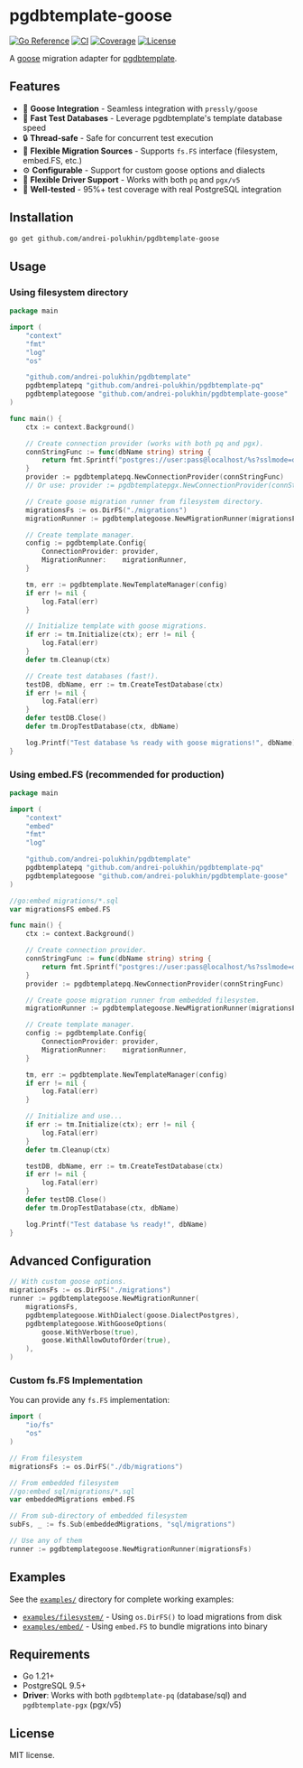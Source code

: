 # pgdbtemplate-goose

[![Go Reference](https://pkg.go.dev/badge/github.com/andrei-polukhin/pgdbtemplate-goose.svg)](https://pkg.go.dev/github.com/andrei-polukhin/pgdbtemplate-goose)
[![CI](https://github.com/andrei-polukhin/pgdbtemplate-goose/actions/workflows/test.yml/badge.svg)](https://github.com/andrei-polukhin/pgdbtemplate-goose/actions/workflows/test.yml)
[![Coverage](https://codecov.io/gh/andrei-polukhin/pgdbtemplate-goose/branch/main/graph/badge.svg)](https://codecov.io/gh/andrei-polukhin/pgdbtemplate-goose)
[![License](https://img.shields.io/badge/license-MIT-blue.svg)](https://github.com/andrei-polukhin/pgdbtemplate-goose/blob/main/LICENSE)

A [goose](https://github.com/pressly/goose) migration adapter for
[pgdbtemplate](https://github.com/andrei-polukhin/pgdbtemplate).

## Features

- 🦆 **Goose Integration** - Seamless integration with `pressly/goose`
- 🚀 **Fast Test Databases** - Leverage pgdbtemplate's template database speed
- 🔒 **Thread-safe** - Safe for concurrent test execution
- 📁 **Flexible Migration Sources** - Supports `fs.FS` interface (filesystem, embed.FS, etc.)
- ⚙️ **Configurable** - Support for custom goose options and dialects
- 🎯 **Flexible Driver Support** - Works with both `pq` and `pgx/v5`
- 🧪 **Well-tested** - 95%+ test coverage with real PostgreSQL integration

## Installation

```bash
go get github.com/andrei-polukhin/pgdbtemplate-goose
```

## Usage

### Using filesystem directory

```go
package main

import (
	"context"
	"fmt"
	"log"
	"os"

	"github.com/andrei-polukhin/pgdbtemplate"
	pgdbtemplatepq "github.com/andrei-polukhin/pgdbtemplate-pq"
	pgdbtemplategoose "github.com/andrei-polukhin/pgdbtemplate-goose"
)

func main() {
	ctx := context.Background()

	// Create connection provider (works with both pq and pgx).
	connStringFunc := func(dbName string) string {
		return fmt.Sprintf("postgres://user:pass@localhost/%s?sslmode=disable", dbName)
	}
	provider := pgdbtemplatepq.NewConnectionProvider(connStringFunc)
	// Or use: provider := pgdbtemplatepgx.NewConnectionProvider(connStringFunc)

	// Create goose migration runner from filesystem directory.
	migrationsFs := os.DirFS("./migrations")
	migrationRunner := pgdbtemplategoose.NewMigrationRunner(migrationsFs)

	// Create template manager.
	config := pgdbtemplate.Config{
		ConnectionProvider: provider,
		MigrationRunner:    migrationRunner,
	}

	tm, err := pgdbtemplate.NewTemplateManager(config)
	if err != nil {
		log.Fatal(err)
	}

	// Initialize template with goose migrations.
	if err := tm.Initialize(ctx); err != nil {
		log.Fatal(err)
	}
	defer tm.Cleanup(ctx)

	// Create test databases (fast!).
	testDB, dbName, err := tm.CreateTestDatabase(ctx)
	if err != nil {
		log.Fatal(err)
	}
	defer testDB.Close()
	defer tm.DropTestDatabase(ctx, dbName)

	log.Printf("Test database %s ready with goose migrations!", dbName)
}
```

### Using embed.FS (recommended for production)

```go
package main

import (
	"context"
	"embed"
	"fmt"
	"log"

	"github.com/andrei-polukhin/pgdbtemplate"
	pgdbtemplatepq "github.com/andrei-polukhin/pgdbtemplate-pq"
	pgdbtemplategoose "github.com/andrei-polukhin/pgdbtemplate-goose"
)

//go:embed migrations/*.sql
var migrationsFS embed.FS

func main() {
	ctx := context.Background()

	// Create connection provider.
	connStringFunc := func(dbName string) string {
		return fmt.Sprintf("postgres://user:pass@localhost/%s?sslmode=disable", dbName)
	}
	provider := pgdbtemplatepq.NewConnectionProvider(connStringFunc)

	// Create goose migration runner from embedded filesystem.
	migrationRunner := pgdbtemplategoose.NewMigrationRunner(migrationsFS)

	// Create template manager.
	config := pgdbtemplate.Config{
		ConnectionProvider: provider,
		MigrationRunner:    migrationRunner,
	}

	tm, err := pgdbtemplate.NewTemplateManager(config)
	if err != nil {
		log.Fatal(err)
	}

	// Initialize and use...
	if err := tm.Initialize(ctx); err != nil {
		log.Fatal(err)
	}
	defer tm.Cleanup(ctx)

	testDB, dbName, err := tm.CreateTestDatabase(ctx)
	if err != nil {
		log.Fatal(err)
	}
	defer testDB.Close()
	defer tm.DropTestDatabase(ctx, dbName)

	log.Printf("Test database %s ready!", dbName)
}
```

## Advanced Configuration

```go
// With custom goose options.
migrationsFs := os.DirFS("./migrations")
runner := pgdbtemplategoose.NewMigrationRunner(
	migrationsFs,
	pgdbtemplategoose.WithDialect(goose.DialectPostgres),
	pgdbtemplategoose.WithGooseOptions(
		goose.WithVerbose(true),
		goose.WithAllowOutofOrder(true),
	),
)
```

### Custom fs.FS Implementation

You can provide any `fs.FS` implementation:

```go
import (
	"io/fs"
	"os"
)

// From filesystem
migrationsFs := os.DirFS("./db/migrations")

// From embedded filesystem
//go:embed sql/migrations/*.sql
var embeddedMigrations embed.FS

// From sub-directory of embedded filesystem
subFs, _ := fs.Sub(embeddedMigrations, "sql/migrations")

// Use any of them
runner := pgdbtemplategoose.NewMigrationRunner(migrationsFs)
```

## Examples

See the [`examples/`](examples/) directory for complete working examples:

- [`examples/filesystem/`](examples/filesystem/) - Using `os.DirFS()` to load migrations from disk
- [`examples/embed/`](examples/embed/) - Using `embed.FS` to bundle migrations into binary

## Requirements

- Go 1.21+
- PostgreSQL 9.5+
- **Driver**: Works with both `pgdbtemplate-pq` (database/sql) and
  `pgdbtemplate-pgx` (pgx/v5)

## License

MIT license.
